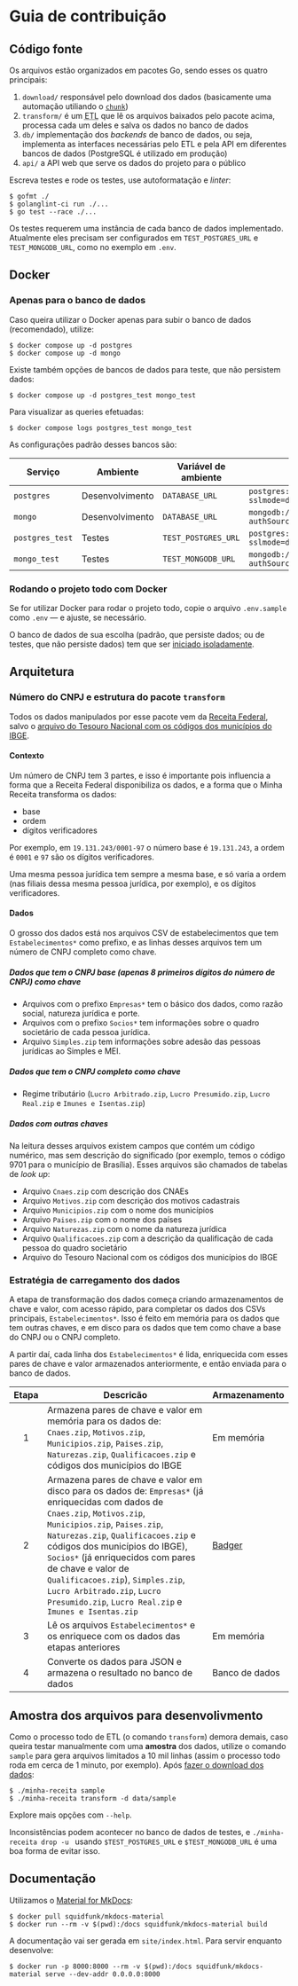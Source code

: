 # Guia de contribuição

## Código fonte

Os arquivos estão organizados em pacotes Go, sendo esses os quatro principais:

1. `download/` responsável pelo download dos dados (basicamente uma automação utiliando o [`chunk`](https://github.com/cuducos/chunk))
1. `transform/` é um <abbr title="Extract, Transform, Load">ETL</abbr> que lê os arquivos baixados pelo pacote acima, processa cada um deles e salva os dados no banco de dados
1. `db/` implementação dos _backends_ de banco de dados, ou seja, implementa as interfaces necessárias pelo ETL e pela API em diferentes bancos de dados (PostgreSQL é utilizado em produção)
1. `api/` a API web que serve os dados do projeto para o público

Escreva testes e rode os testes, use autoformatação e _linter_:

```console
$ gofmt ./
$ golanglint-ci run ./...
$ go test --race ./...
```

Os testes requerem uma instância de cada banco de dados implementado. Atualmente eles precisam ser configurados em `TEST_POSTGRES_URL` e `TEST_MONGODB_URL`, como no exemplo em `.env`.

## Docker

### Apenas para o banco de dados

Caso queira utilizar o Docker apenas para subir o banco de dados (recomendado), utilize:

```console
$ docker compose up -d postgres
$ docker compose up -d mongo
```

Existe também opções de bancos de dados para teste, que não persistem dados:

```console
$ docker compose up -d postgres_test mongo_test
```

Para visualizar as queries efetuadas:

```console
$ docker compose logs postgres_test mongo_test
```

As configurações padrão desses bancos são:

| Serviço | Ambiente | Variável de ambiente | Valor |
|---|---|---|---|
| `postgres` | Desenvolvimento | `DATABASE_URL` | `postgres://minhareceita:minhareceita@localhost:5432/minhareceita?sslmode=disable` |
| `mongo` | Desenvolvimento | `DATABASE_URL` | `mongodb://minhareceita:minhareceita@localhost:27017/minhareceita?authSource=admin` |
| `postgres_test` | Testes | `TEST_POSTGRES_URL` | `postgres://minhareceita:minhareceita@localhost:5555/minhareceita?sslmode=disable` |
| `mongo_test` | Testes | `TEST_MONGODB_URL` | `mongodb://minhareceita:minhareceita@localhost:27117/minhareceita?authSource=admin` |

### Rodando o projeto todo com Docker

Se for utilizar Docker para rodar o projeto todo, copie o arquivo `.env.sample` como `.env` — e ajuste, se necessário.

O banco de dados de sua escolha (padrão, que persiste dados; ou de testes, que não persiste dados) tem que ser [iniciado isoladamente](#apenas-para-o-banco-de-dados).

## Arquitetura

### Número do CNPJ e estrutura do pacote `transform`

Todos os dados manipulados por esse pacote vem da [Receita Federal](https://dados.gov.br/dados/conjuntos-dados/cadastro-nacional-da-pessoa-juridica-cnpj), salvo o [arquivo do Tesouro Nacional com os códigos dos municípios do IBGE](https://www.tesourotransparente.gov.br/ckan/dataset/lista-de-municipios-do-siafi/resource/eebb3bc6-9eea-4496-8bcf-304f33155282).

#### Contexto

Um número de CNPJ tem 3 partes, e isso é importante pois influencia a forma que a Receita Federal disponibiliza os dados, e a forma que o Minha Receita transforma os dados:

* base
* ordem
* dígitos verificadores

Por exemplo, em `19.131.243/0001-97` o número base é `19.131.243`, a ordem é `0001` e `97` são os dígitos verificadores.

Uma mesma pessoa jurídica tem sempre a mesma base, e só varia a ordem (nas filiais dessa mesma pessoa jurídica, por exemplo), e os dígitos verificadores.

#### Dados

O grosso dos dados está nos arquivos CSV de estabelecimentos que tem `Estabelecimentos*` como prefixo, e as linhas desses arquivos tem um número de CNPJ completo como chave.

##### Dados que tem o CNPJ base (apenas 8 primeiros dígitos do número de CNPJ) como chave

* Arquivos com o prefixo `Empresas*` tem o básico dos dados, como razão social, natureza jurídica e porte.
* Arquivos com o prefixo `Socios*` tem informações sobre o quadro societário de cada pessoa jurídica.
* Arquivo `Simples.zip` tem informações sobre adesão das pessoas jurídicas ao Simples e MEI.

##### Dados que tem o CNPJ completo como chave

* Regime tributário (`Lucro Arbitrado.zip`, `Lucro Presumido.zip`, `Lucro Real.zip` e `Imunes e Isentas.zip`)

##### Dados com outras chaves

Na leitura desses arquivos existem campos que contém um código numérico, mas sem descrição do significado (por exemplo, temos o código 9701 para o município de Brasília). Esses arquivos são chamados de tabelas de _look up_:

* Arquivo `Cnaes.zip` com descrição dos CNAEs
* Arquivo `Motivos.zip` com descrição dos motivos cadastrais
* Arquivo `Municipios.zip` com o nome dos municípios
* Arquivo `Paises.zip` com o nome dos países
* Arquivo `Naturezas.zip` com o nome da natureza jurídica
* Arquivo `Qualificacoes.zip` com a descrição da qualificação de cada pessoa do quadro societário
* Arquivo do Tesouro Nacional com os códigos dos municípios do IBGE

### Estratégia de carregamento dos dados

A etapa de transformação dos dados começa criando armazenamentos de chave e valor, com acesso rápido, para completar os dados dos CSVs principais, `Estabelecimentos*`. Isso é feito em memória para os dados que tem outras chaves, e em disco para os dados que tem como chave a base do CNPJ ou o CNPJ completo.

A partir daí, cada linha dos `Estabelecimentos*` é lida, enriquecida com esses pares de chave e valor armazenados anteriormente, e então enviada para o banco de dados.

| Etapa | Descricão | Armazenamento |
|:-:|---|---
| 1 | Armazena pares de chave e valor em memória para os dados de: `Cnaes.zip`, `Motivos.zip`, `Municipios.zip`, `Paises.zip`, `Naturezas.zip`, `Qualificacoes.zip` e códigos dos municípios do IBGE | Em memória |
| 2 | Armazena pares de chave e valor em disco para os dados de: `Empresas*` (já enriquecidas com dados de `Cnaes.zip`, `Motivos.zip`, `Municipios.zip`, `Paises.zip`, `Naturezas.zip`, `Qualificacoes.zip` e códigos dos municípios do IBGE), `Socios*` (já enriquecidos com pares de chave e valor de `Qualificacoes.zip`), `Simples.zip`, `Lucro Arbitrado.zip`, `Lucro Presumido.zip`, `Lucro Real.zip` e `Imunes e Isentas.zip` | [Badger](https://dgraph.io/docs/badger/) |
| 3 | Lê os arquivos `Estabelecimentos*` e os enriquece com os dados das etapas anteriores | Em memória |
| 4 | Converte os dados para JSON e armazena o resultado no banco de dados | Banco de dados |

## Amostra dos arquivos para desenvolivmento

Como o processo todo de ETL (o comando `transform`) demora demais, caso queira testar manualmente com uma **amostra** dos dados, utilize o comando `sample` para gera arquivos limitados a 10 mil linhas (assim o processo todo roda em cerca de 1 minuto, por exemplo). Após [fazer o download dos dados](https://docs.minhareceita.org/servidor/#download-dos-dados):

```console
$ ./minha-receita sample
$ ./minha-receita transform -d data/sample
```

Explore mais opções com `--help`.

Inconsistências podem acontecer no banco de dados de testes, e `./minha-receita drop -u ` usando `$TEST_POSTGRES_URL` e `$TEST_MONGODB_URL`   é uma boa forma de evitar isso.

## Documentação

Utilizamos o [Material for MkDocs](https://squidfunk.github.io/mkdocs-material/):

```console
$ docker pull squidfunk/mkdocs-material
$ docker run --rm -v $(pwd):/docs squidfunk/mkdocs-material build
```

A documentação vai ser gerada em `site/index.html`. Para servir enquanto desenvolve:

```console
$ docker run -p 8000:8000 --rm -v $(pwd):/docs squidfunk/mkdocs-material serve --dev-addr 0.0.0.0:8000
```
